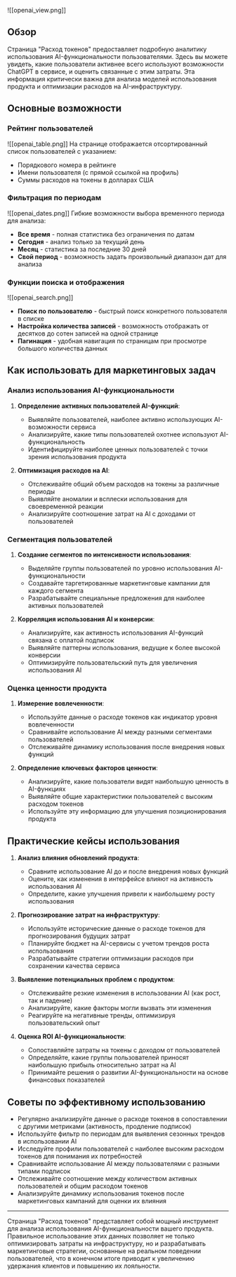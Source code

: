 ![[openai_view.png]]
## Обзор

Страница "Расход токенов" предоставляет подробную аналитику использования AI-функциональности пользователями. Здесь вы можете увидеть, какие пользователи активнее всего используют возможности ChatGPT в сервисе, и оценить связанные с этим затраты. Эта информация критически важна для анализа моделей использования продукта и оптимизации расходов на AI-инфраструктуру.

## Основные возможности

### Рейтинг пользователей

![[openai_table.png]]
На странице отображается отсортированный список пользователей с указанием:
- Порядкового номера в рейтинге
- Имени пользователя (с прямой ссылкой на профиль)
- Суммы расходов на токены в долларах США

### Фильтрация по периодам

![[openai_dates.png]]
Гибкие возможности выбора временного периода для анализа:
- **Все время** - полная статистика без ограничения по датам
- **Сегодня** - анализ только за текущий день
- **Месяц** - статистика за последние 30 дней
- **Свой период** - возможность задать произвольный диапазон дат для анализа

### Функции поиска и отображения

![[openai_search.png]]
- **Поиск по пользователю** - быстрый поиск конкретного пользователя в списке
- **Настройка количества записей** - возможность отображать от десятков до сотен записей на одной странице
- **Пагинация** - удобная навигация по страницам при просмотре большого количества данных

## Как использовать для маркетинговых задач

### Анализ использования AI-функциональности

1. **Определение активных пользователей AI-функций**:
   - Выявляйте пользователей, наиболее активно использующих AI-возможности сервиса
   - Анализируйте, какие типы пользователей охотнее используют AI-функциональность
   - Идентифицируйте наиболее ценных пользователей с точки зрения использования продукта

2. **Оптимизация расходов на AI**:
   - Отслеживайте общий объем расходов на токены за различные периоды
   - Выявляйте аномалии и всплески использования для своевременной реакции
   - Анализируйте соотношение затрат на AI с доходами от пользователей

### Сегментация пользователей

1. **Создание сегментов по интенсивности использования**:
   - Выделяйте группы пользователей по уровню использования AI-функциональности
   - Создавайте таргетированные маркетинговые кампании для каждого сегмента
   - Разрабатывайте специальные предложения для наиболее активных пользователей

2. **Корреляция использования AI и конверсии**:
   - Анализируйте, как активность использования AI-функций связана с оплатой подписок
   - Выявляйте паттерны использования, ведущие к более высокой конверсии
   - Оптимизируйте пользовательский путь для увеличения использования AI

### Оценка ценности продукта

1. **Измерение вовлеченности**:
   - Используйте данные о расходе токенов как индикатор уровня вовлеченности
   - Сравнивайте использование AI между разными сегментами пользователей
   - Отслеживайте динамику использования после внедрения новых функций

2. **Определение ключевых факторов ценности**:
   - Анализируйте, какие пользователи видят наибольшую ценность в AI-функциях
   - Выявляйте общие характеристики пользователей с высоким расходом токенов
   - Используйте эту информацию для улучшения позиционирования продукта

## Практические кейсы использования

1. **Анализ влияния обновлений продукта**:
   - Сравните использование AI до и после внедрения новых функций
   - Оцените, как изменения в интерфейсе влияют на активность использования AI
   - Определите, какие улучшения привели к наибольшему росту использования

2. **Прогнозирование затрат на инфраструктуру**:
   - Используйте исторические данные о расходе токенов для прогнозирования будущих затрат
   - Планируйте бюджет на AI-сервисы с учетом трендов роста использования
   - Разрабатывайте стратегии оптимизации расходов при сохранении качества сервиса

3. **Выявление потенциальных проблем с продуктом**:
   - Отслеживайте резкие изменения в использовании AI (как рост, так и падение)
   - Анализируйте, какие факторы могли вызвать эти изменения
   - Реагируйте на негативные тренды, оптимизируя пользовательский опыт

4. **Оценка ROI AI-функциональности**:
   - Сопоставляйте затраты на токены с доходом от пользователей
   - Определяйте, какие группы пользователей приносят наибольшую прибыль относительно затрат на AI
   - Принимайте решения о развитии AI-функциональности на основе финансовых показателей

## Советы по эффективному использованию

- Регулярно анализируйте данные о расходе токенов в сопоставлении с другими метриками (активность, продление подписок)
- Используйте фильтр по периодам для выявления сезонных трендов в использовании AI
- Исследуйте профили пользователей с наиболее высоким расходом токенов для понимания их потребностей
- Сравнивайте использование AI между пользователями с разными типами подписок
- Отслеживайте соотношение между количеством активных пользователей и общим расходом токенов
- Анализируйте динамику использования токенов после маркетинговых кампаний для оценки их влияния

---

Страница "Расход токенов" представляет собой мощный инструмент для анализа использования AI-функциональности вашего продукта. Правильное использование этих данных позволяет не только оптимизировать затраты на инфраструктуру, но и разрабатывать маркетинговые стратегии, основанные на реальном поведении пользователей, что в конечном итоге приводит к увеличению удержания клиентов и повышению их лояльности.
